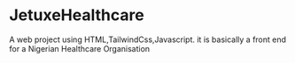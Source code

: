 # JetuxeHealthcare
A web project using HTML,TailwindCss,Javascript. it is basically a front end for a Nigerian Healthcare Organisation

